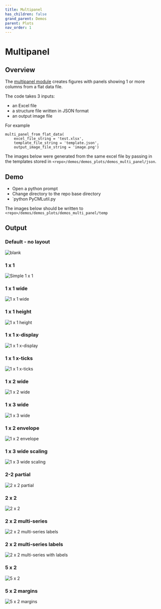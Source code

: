 ```yaml
---
title: Multipanel
has_children: false
grand_parent: Demos
parent: Plots
nav_order: 1
---
```

# Multipanel

## Overview

The [multipanel module](https://github.com/Campbell-Muscle-Lab/PyCMLutilities/blob/main/plots/multi_panel.py) creates figures with panels showing 1 or more columns from a flat data file.

The code takes 3 inputs:
+ an Excel file
+ a structure file written in JSON format
+ an output image file

For example

````
multi_panel_from_flat_data(
    excel_file_string = 'test.xlsx',
    template_file_string = 'template.json',
    output_image_file_string = 'image.png')
````

The images below were generated from the same excel file by passing in the templates stored in `<repo>/demos/demos_plots/demos_multi_panel/json`.

## Demo

+ Open a python prompt
+ Change directory to the repo base directory
+ `python PyCMLutil.py

The images below should be written to `<repo>/demos/demos_plots/demos_multi_panel/temp`

## Output

### Default - no layout
![blank](images/blank_json.png)

### 1 x 1
![Simple 1 x 1](images/1_1.png)

### 1 x 1 wide
![1 x 1 wide](images/1_1_wide.png)

### 1 x 1 height
![1 x 1 height](images/1_1_height.png)

### 1 x 1 x-display
![1 x 1 x-display](images/1_1_x_display.png)

### 1 x 1 x-ticks
![1 x 1 x-ticks](images/1_1_x_ticks.png)

### 1 x 2 wide
![1 x 2 wide](images/1_2_wide.png)

### 1 x 3 wide
![1 x 3 wide](images/1_3_wide.png)

### 1 x 2 envelope
![1 x 2 envelope](images/1_2_envelope.png)

### 1 x 3 wide scaling
![1 x 3 wide scaling](images/1_3_wide_scaling.png)

### 2-2 partial
![2 x 2 partial](images/2_2_partial.png)

### 2 x 2
![2 x 2](images/2_2.png)

### 2 x 2 multi-series
![2 x 2 multi-series labels](images/2_2_multi_series.png)

### 2 x 2 multi-series labels
![2 x 2 multi-series with labels](images/2_2_multi_series_labels.png)

### 5 x 2
![5 x 2](images/5_2.png)

### 5 x 2 margins
![5 x 2 margins](images/5_2_margins.png)
